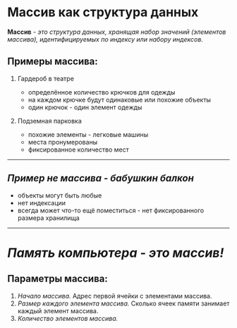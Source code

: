 # **Массив как структура данных**

**Массив** - *это структура данных, хранящая набор значений (элементов массива), идентифицируемых по индексу или набору индексов.*

## **Примеры массива:**
1. Гардероб в театре
    * определённое количество крючков для одежды
    * на каждом крючке будут одинаковые или похожие объекты
    * один крючок - один элемент одежды

2. Подземная парковка
    * похожие элементы - легковые машины
    * места пронумерованы
    * фиксированное количество мест

---

## *Пример не массива - бабушкин балкон*

- объекты могут быть любые
- нет индексации
- всегда может что-то ещё поместиться - нет фиксированного размера хранилища
---


# ***Память компьютера - это массив!***

## **Параметры массива:**
1. *Начало массива.*
Адрес первой ячейки с элементами массива.
2. *Размер каждого элемента массива.*
Сколько ячеек памяти занимает каждый элемент массива. 
3. *Количество элементов массива.*





